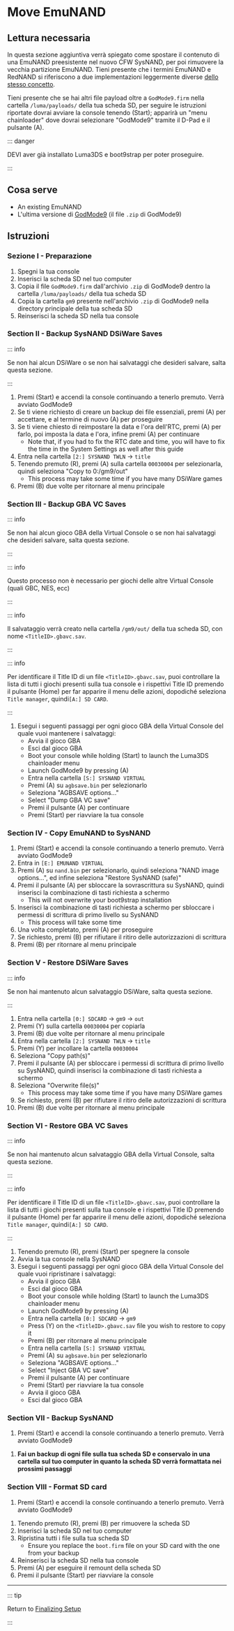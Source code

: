 # Move EmuNAND

## Lettura necessaria

In questa sezione aggiuntiva verrà spiegato come spostare il contenuto di una EmuNAND preesistente nel nuovo CFW SysNAND, per poi rimuovere la vecchia partizione EmuNAND. Tieni presente che i termini EmuNAND e RedNAND si riferiscono a due implementazioni leggermente diverse [dello stesso concetto](http://3dbrew.org/wiki/NAND_Redirection).

Tieni presente che se hai altri file payload oltre a `GodMode9.firm` nella cartella `/luma/payloads/` della tua scheda SD, per seguire le istruzioni riportate dovrai avviare la console tenendo (Start); apparirà un "menu chainloader" dove dovrai selezionare "GodMode9" tramite il D-Pad e il pulsante (A).

::: danger

DEVI aver già installato Luma3DS e boot9strap per poter proseguire.

:::

## Cosa serve

- An existing EmuNAND
- L'ultima versione di [GodMode9](https://github.com/d0k3/GodMode9/releases/latest) (il file `.zip` di GodMode9)

## Istruzioni

### Sezione I - Preparazione

1. Spegni la tua console
2. Inserisci la scheda SD nel tuo computer
3. Copia il file `GodMode9.firm` dall'archivio `.zip` di GodMode9 dentro la cartella `/luma/payloads/` della tua scheda SD
4. Copia la cartella `gm9` presente nell'archivio `.zip` di GodMode9 nella directory principale della tua scheda SD
5. Reinserisci la scheda SD nella tua console

### Section II - Backup SysNAND DSiWare Saves

::: info

Se non hai alcun DSiWare o se non hai salvataggi che desideri salvare, salta questa sezione.

:::

1. Premi (Start) e accendi la console continuando a tenerlo premuto. Verrà avviato GodMode9
2. Se ti viene richiesto di creare un backup dei file essenziali, premi (A) per accettare, e al termine di nuovo (A) per proseguire
3. Se ti viene chiesto di reimpostare la data e l'ora dell'RTC, premi (A) per farlo, poi imposta la data e l'ora, infine premi (A) per continuare
   - Note that, if you had to fix the RTC date and time, you will have to fix the time in the System Settings as well after this guide
4. Entra nella cartella `[2:] SYSNAND TWLN` -> `title`
5. Tenendo premuto (R), premi (A) sulla cartella `00030004` per selezionarla, quindi seleziona "Copy to 0:/gm9/out"
   - This process may take some time if you have many DSiWare games
6. Premi (B) due volte per ritornare al menu principale

### Section III - Backup GBA VC Saves

::: info

Se non hai alcun gioco GBA della Virtual Console o se non hai salvataggi che desideri salvare, salta questa sezione.

:::

::: info

Questo processo non è necessario per giochi delle altre Virtual Console (quali GBC, NES, ecc)

:::

::: info

Il salvataggio verrà creato nella cartella `/gm9/out/` della tua scheda SD, con nome `<TitleID>.gbavc.sav`.

:::

::: info

Per identificare il Title ID di un file `<TitleID>.gbavc.sav`, puoi controllare la lista di tutti i giochi presenti sulla tua console e i rispettivi Title ID premendo il pulsante (Home) per far apparire il menu delle azioni, dopodiché seleziona `Title manager`, quindi`[A:] SD CARD`.

:::

1. Esegui i seguenti passaggi per ogni gioco GBA della Virtual Console del quale vuoi mantenere i salvataggi:
   - Avvia il gioco GBA
   - Esci dal gioco GBA
   - Boot your console while holding (Start) to launch the Luma3DS chainloader menu
   - Launch GodMode9 by pressing (A)
   - Entra nella cartella `[S:] SYSNAND VIRTUAL`
   - Premi (A) su `agbsave.bin` per selezionarlo
   - Seleziona "AGBSAVE options..."
   - Select "Dump GBA VC save"
   - Premi il pulsante (A) per continuare
   - Premi (Start) per riavviare la tua console

### Section IV - Copy EmuNAND to SysNAND

1. Premi (Start) e accendi la console continuando a tenerlo premuto. Verrà avviato GodMode9
2. Entra in `[E:] EMUNAND VIRTUAL`
3. Premi (A) su `nand.bin` per selezionarlo, quindi seleziona "NAND image options...", ed infine seleziona "Restore SysNAND (safe)"
4. Premi il pulsante (A) per sbloccare la sovrascrittura su SysNAND, quindi inserisci la combinazione di tasti richiesta a schermo
   - This will not overwrite your boot9strap installation
5. Inserisci la combinazione di tasti richiesta a schermo per sbloccare i permessi di scrittura di primo livello su SysNAND
   - This process will take some time
6. Una volta completato, premi (A) per proseguire
7. Se richiesto, premi (B) per rifiutare il ritiro delle autorizzazioni di scrittura
8. Premi (B) per ritornare al menu principale

### Section V - Restore DSiWare Saves

::: info

Se non hai mantenuto alcun salvataggio DSiWare, salta questa sezione.

:::

1. Entra nella cartella `[0:] SDCARD` -> `gm9` -> `out`
2. Premi (Y) sulla cartella `00030004` per copiarla
3. Premi (B) due volte per ritornare al menu principale
4. Entra nella cartella `[2:] SYSNAND TWLN` -> `title`
5. Premi (Y) per incollare la cartella `00030004`
6. Seleziona "Copy path(s)"
7. Premi il pulsante (A) per sbloccare i permessi di scrittura di primo livello su SysNAND, quindi inserisci la combinazione di tasti richiesta a schermo
8. Seleziona "Overwrite file(s)"
   - This process may take some time if you have many DSiWare games
9. Se richiesto, premi (B) per rifiutare il ritiro delle autorizzazioni di scrittura
10. Premi (B) due volte per ritornare al menu principale

### Section VI - Restore GBA VC Saves

::: info

Se non hai mantenuto alcun salvataggio GBA della Virtual Console, salta questa sezione.

:::

::: info

Per identificare il Title ID di un file `<TitleID>.gbavc.sav`, puoi controllare la lista di tutti i giochi presenti sulla tua console e i rispettivi Title ID premendo il pulsante (Home) per far apparire il menu delle azioni, dopodiché seleziona `Title manager`, quindi`[A:] SD CARD`.

:::

1. Tenendo premuto (R), premi (Start) per spegnere la console
2. Avvia la tua console nella SysNAND
3. Esegui i seguenti passaggi per ogni gioco GBA della Virtual Console del quale vuoi ripristinare i salvataggi:
   - Avvia il gioco GBA
   - Esci dal gioco GBA
   - Boot your console while holding (Start) to launch the Luma3DS chainloader menu
   - Launch GodMode9 by pressing (A)
   - Entra nella cartella `[0:] SDCARD` -> `gm9`
   - Press (Y) on the `<TitleID>.gbavc.sav` file you wish to restore to copy it
   - Premi (B) per ritornare al menu principale
   - Entra nella cartella `[S:] SYSNAND VIRTUAL`
   - Premi (A) su `agbsave.bin` per selezionarlo
   - Seleziona "AGBSAVE options..."
   - Select "Inject GBA VC save"
   - Premi il pulsante (A) per continuare
   - Premi (Start) per riavviare la tua console
   - Avvia il gioco GBA
   - Esci dal gioco GBA

### Section VII - Backup SysNAND

1. Premi (Start) e accendi la console continuando a tenerlo premuto. Verrà avviato GodMode9

<!--@include: ./_include/nand-backup.md -->

1. **Fai un backup di ogni file sulla tua scheda SD e conservalo in una cartella sul tuo computer in quanto la scheda SD verrà formattata nei prossimi passaggi**

### Section VIII - Format SD card

1. Premi (Start) e accendi la console continuando a tenerlo premuto. Verrà avviato GodMode9

<!--@include: ./_include/format-sd-gm9.md -->

1. Tenendo premuto (R), premi (B) per rimuovere la scheda SD
2. Inserisci la scheda SD nel tuo computer
3. Ripristina tutti i file sulla tua scheda SD
   - Ensure you replace the `boot.firm` file on your SD card with the one from your backup
4. Reinserisci la scheda SD nella tua console
5. Premi (A) per eseguire il remount della scheda SD
6. Premi il pulsante (Start) per riavviare la console

___

::: tip

Return to [Finalizing Setup](finalizing-setup)

:::
